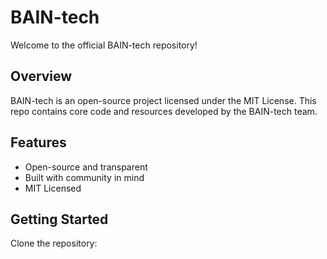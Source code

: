 # BAIN-tech

Welcome to the official BAIN-tech repository!

## Overview
BAIN-tech is an open-source project licensed under the MIT License. This repo contains core code and resources developed by the BAIN-tech team.

## Features
- Open-source and transparent
- Built with community in mind
- MIT Licensed

## Getting Started
Clone the repository:
